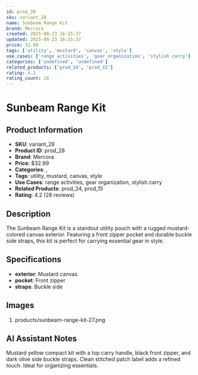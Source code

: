 ```yaml
---
id: prod_28
sku: variant_28
name: Sunbeam Range Kit
brand: Mercora
created: 2025-08-23 16:15:37
updated: 2025-08-23 16:15:37
price: 32.99
tags: ['utility', 'mustard', 'canvas', 'style']
use_cases: ['range activities', 'gear organization', 'stylish carry']
categories: ['undefined', 'undefined']
related_products: ['prod_24', 'prod_15']
rating: 4.2
rating_count: 28
---
```


# Sunbeam Range Kit

## Product Information
- **SKU**: variant_28
- **Product ID**: prod_28
- **Brand**: Mercora
- **Price**: $32.99
- **Categories**: , 
- **Tags**: utility, mustard, canvas, style
- **Use Cases**: range activities, gear organization, stylish carry
- **Related Products**: prod_24, prod_15
- **Rating**: 4.2 (28 reviews)

## Description
The Sunbeam Range Kit is a standout utility pouch with a rugged mustard-colored canvas exterior. Featuring a front zipper pocket and durable buckle side straps, this kit is perfect for carrying essential gear in style.

## Specifications
- **exterior**: Mustard canvas
- **pocket**: Front zipper
- **straps**: Buckle side

## Images
1. products/sunbeam-range-kit-27.png

## AI Assistant Notes
Mustard yellow compact kit with a top carry handle, black front zipper, and dark olive side buckle straps. Clean stitched patch label adds a refined touch. Ideal for organizing essentials.
